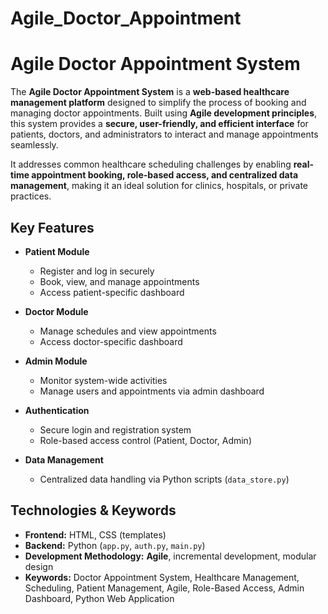 # Agile_Doctor_Appointment

# Agile Doctor Appointment System

The **Agile Doctor Appointment System** is a **web-based healthcare management platform** designed to simplify the process of booking and managing doctor appointments. Built using **Agile development principles**, this system provides a **secure, user-friendly, and efficient interface** for patients, doctors, and administrators to interact and manage appointments seamlessly.  

It addresses common healthcare scheduling challenges by enabling **real-time appointment booking, role-based access, and centralized data management**, making it an ideal solution for clinics, hospitals, or private practices.

## Key Features

- **Patient Module**
  - Register and log in securely
  - Book, view, and manage appointments
  - Access patient-specific dashboard

- **Doctor Module**
  - Manage schedules and view appointments
  - Access doctor-specific dashboard

- **Admin Module**
  - Monitor system-wide activities
  - Manage users and appointments via admin dashboard

- **Authentication**
  - Secure login and registration system
  - Role-based access control (Patient, Doctor, Admin)

- **Data Management**
  - Centralized data handling via Python scripts (`data_store.py`)

## Technologies & Keywords

- **Frontend:** HTML, CSS (templates)  
- **Backend:** Python (`app.py`, `auth.py`, `main.py`)  
- **Development Methodology:** **Agile**, incremental development, modular design  
- **Keywords:** Doctor Appointment System, Healthcare Management, Scheduling, Patient Management, Agile, Role-Based Access, Admin Dashboard, Python Web Application

